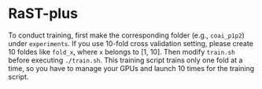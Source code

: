 # RaST-plus

To conduct training, first make the corresponding folder (e.g., ``coai_p1p2``) under ``experiments``.
If you use 10-fold cross validation setting, please create 10 foldes like ``fold_x``, where ``x`` belongs to \[1, 10\].
Then modify ``train.sh`` before executing ``./train.sh``. 
This training script trains only one fold at a time, so you have to manage your GPUs and launch 10 times for the training script.
